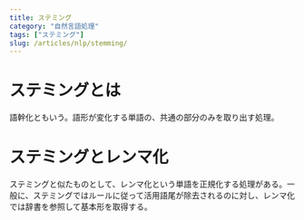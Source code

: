 ```yaml
---
title: ステミング
category: "自然言語処理"
tags: ["ステミング"]
slug: /articles/nlp/stemming/
---
```



# ステミングとは
語幹化ともいう。語形が変化する単語の、共通の部分のみを取り出す処理。

# ステミングとレンマ化
ステミングと似たものとして、レンマ化という単語を正規化する処理がある。一般に、ステミングではルールに従って活用語尾が除去されるのに対し、レンマ化では辞書を参照して基本形を取得する。